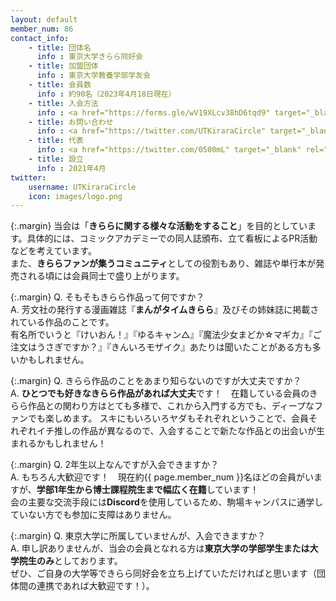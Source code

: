 ```yaml
---
layout: default
member_num: 86
contact_info:
    - title: 団体名
      info : 東京大学きらら同好会
    - title: 加盟団体
      info : 東京大学教養学部学友会
    - title: 会員数
      info : 約90名（2023年4月18日現在）
    - title: 入会方法
      info : <a href="https://forms.gle/wV19XLcv38hD6tqd9" target="_blank" rel="noopener noreferrer">入会申請フォーム</a>（ECCSアカウントでアクセスしてください）
    - title: お問い合わせ
      info : <a href="https://twitter.com/UTKiraraCircle" target="_blank" rel="noopener noreferrer">公式Twitterアカウント</a>
    - title: 代表
      info : <a href="https://twitter.com/0500mL" target="_blank" rel="noopener noreferrer">500mL</a>
    - title: 設立
      info : 2021年4月
twitter:
    username: UTKiraraCircle
    icon: images/logo.png
---
```


{:.margin}
当会は「**きららに関する様々な活動をすること**」を目的としています。具体的には、コミックアカデミーでの同人誌頒布、立て看板によるPR活動などを考えています。<br>
また、**きららファンが集うコミュニティ**としての役割もあり、雑誌や単行本が発売される頃には会員同士で盛り上がります。

{:.margin}
<span class="is-size-4">Q.</span> そもそもきらら作品って何ですか？ <br>
<span class="is-size-4">A.</span> 芳文社の発行する漫画雑誌『**まんがタイムきらら**』及びその姉妹誌に掲載されている作品のことです。<br>
有名所でいうと『けいおん！』『ゆるキャン△』『魔法少女まどか☆マギカ』『ご注文はうさぎですか？』『きんいろモザイク』あたりは聞いたことがある方も多いかもしれません。

{:.margin}
<span class="is-size-4">Q.</span> きらら作品のことをあまり知らないのですが大丈夫ですか？<br>
<span class="is-size-4">A.</span> **ひとつでも好きなきらら作品があれば大丈夫**です！　在籍している会員のきらら作品との関わり方はとても多様で、これから入門する方でも、ディープなファンでも楽しめます。
スキにもいろいろヤダもそれぞれということで、会員それぞれイチ推しの作品が異なるので、入会することで新たな作品との出会いが生まれるかもしれません！

{:.margin}
<span class="is-size-4">Q.</span> 2年生以上なんですが入会できますか？<br>
<span class="is-size-4">A.</span> もちろん大歓迎です！　現在約{{ page.member_num }}名ほどの会員がいますが、**学部1年生から博士課程院生まで幅広く在籍**しています！<br>
会の主要な交流手段には**Discord**を使用しているため、駒場キャンパスに通学していない方でも参加に支障はありません。

{:.margin}
<span class="is-size-4">Q.</span> 東京大学に所属していませんが、入会できますか？<br>
<span class="is-size-4">A.</span> 申し訳ありませんが、当会の会員となれる方は**東京大学の学部学生または大学院生のみ**としております。<br>ぜひ、ご自身の大学等できらら同好会を立ち上げていただければと思います（団体間の連携であれば大歓迎です！）。
